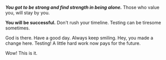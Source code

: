 
***You got to be strong and find strength in being alone.*** Those who value you, will stay by you.

**You will be successful.** Don't rush your timeline. Testing can be tiresome sometimes.



God is there. Have a good day. Always keep smiling. Hey, you made a change here. Testing! A little hard work now pays for the future.

Wow!
This is it.